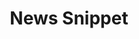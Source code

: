 ---
title: "News Snippet"
type: "snippets"
layout: "empty"  # hier definieren wir ein Minimal-Layout
---